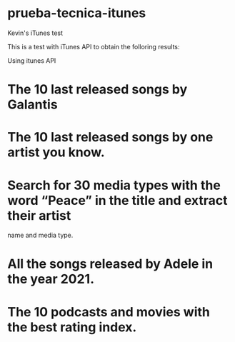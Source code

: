 # prueba-tecnica-itunes
Kevin's iTunes test

This is a test with iTunes API to obtain the folloring results:

Using itunes API

# The 10 last released songs by Galantis

# The 10 last released songs by one artist you know.

# Search for 30 media types with the word “Peace” in the title and extract their artist
name and media type.

# All the songs released by Adele in the year 2021.

# The 10 podcasts and movies with the best rating index.


